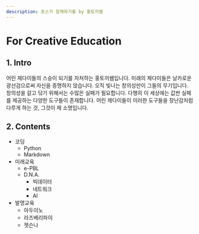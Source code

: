 ```yaml
---
description: 포스가 함께하기를 by 홍토끼쌤
---
```


# For Creative Education

## 1. Intro

어린 제다이들의 스승이 되기를 자처하는 홍토끼쌤입니다. 미래의 제다이들은 날카로운 광선검으로써 자신을 증명하지 않습니다. 오직 빛나는 창의성만이 그들의 무기입니다. 창의성을 갈고 닦기 위해서는 수많은 실패가 필요합니다. 다행히 이 세상에는 값싼 실패를 제공하는 다양한 도구들이 존재합니다. 어린 제다이들이 이러한 도구들을 장난감처럼 다루게 하는 것, 그것이 제 소명입니다.

## 2. Contents

* 코딩
  * Python
  * Markdown
* 미래교육
  * e-PBL
  * D.N.A.
    * 빅데이터
    * 네트워크
    * AI
* 발명교육
  * 아두이노
  * 라즈베리파이
  * 젯슨나


